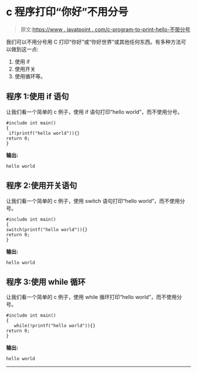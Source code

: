 # c 程序打印“你好”不用分号

> 原文:[https://www . javatpoint . com/c-program-to-print-hello-不带分号](https://www.javatpoint.com/c-program-to-print-hello-without-semicolon)

我们可以不用分号用 C 打印“你好”或“你好世界”或其他任何东西。有多种方法可以做到这一点:

1.  使用 if
2.  使用开关
3.  使用循环等。

## 程序 1:使用 if 语句

让我们看一个简单的 c 例子，使用 if 语句打印“hello world”，而不使用分号。

```
#include int main()  
{  
 if(printf("hello world")){}  
return 0;
} 
```

**输出:**

```
hello world

```

## 程序 2:使用开关语句

让我们看一个简单的 c 例子，使用 switch 语句打印“hello world”，而不使用分号。

```
#include int main()  
{  
switch(printf("hello world")){}  
return 0;
} 
```

**输出:**

```
hello world

```

## 程序 3:使用 while 循环

让我们看一个简单的 c 例子，使用 while 循环打印“hello world”，而不使用分号。

```
#include int main()  
{  
   while(!printf("hello world")){}  
return 0;
} 
```

**输出:**

```
hello world

```

* * *